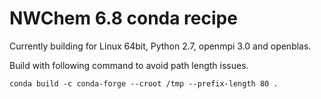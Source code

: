 NWChem 6.8 conda recipe
=======================

Currently building for Linux 64bit, Python 2.7, openmpi 3.0 and openblas.

Build with following command to avoid path length issues.

```
conda build -c conda-forge --croot /tmp --prefix-length 80 .
```